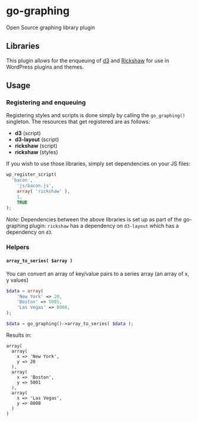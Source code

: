 go-graphing
===========

Open Source graphing library plugin

## Libraries

This plugin allows for the enqueuing of [d3](http://d3js.org/) and [Rickshaw](http://code.shutterstock.com/rickshaw/) for use in WordPress plugins and themes.

## Usage

### Registering and enqueuing
Registering styles and scripts is done simply by calling the `go_graphing()` singleton.  The resources that get registered are as follows:

* __d3__ (script)
* __d3-layout__ (script)
* __rickshaw__ (script)
* __rickshaw__ (styles)

If you wish to use those libraries, simply set dependencies on your JS files:

```php
wp_register_script(
  'bacon',
	'js/bacon.js',
	array( 'rickshaw' ),
	1,
	TRUE
);
```

_Note:_ Dependencies between the above libraries is set up as part of the go-graphing plugin: `rickshaw` has a dependency on `d3-layout` which has a dependency on `d3`.

### Helpers

#### `array_to_series( $array )`

You can convert an array of key/value pairs to a series array (an array of x, y values)

```php
$data = array(
	'New York' => 20,
	'Boston' => 5001,
	'Las Vegas' => 8008,
);

$data = go_graphing()->array_to_series( $data );
```

Results in:

```
array(
  array(
    x => 'New York',
    y => 20
  ),
  array(
    x => 'Boston',
    y => 5001
  ),
  array(
    x => 'Las Vegas',
    y => 8008
  )
)
```
